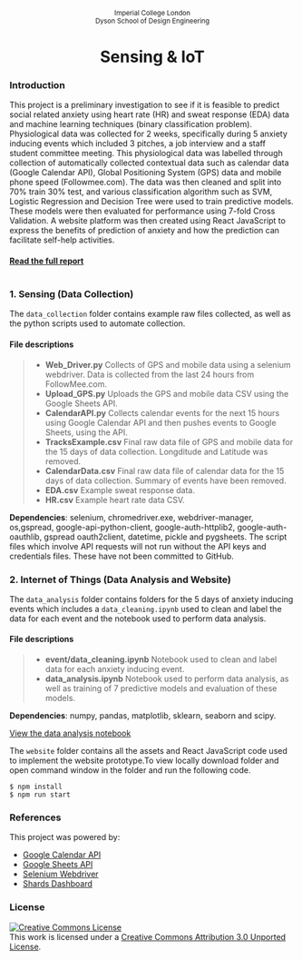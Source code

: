 <p align="center">
	<sub>Imperial College London<br>Dyson School of Design Engineering</sub>
</p>
<h1 align="center">
	  Sensing & IoT
</h1>


### Introduction

This project is a preliminary investigation to see if it is feasible to predict social related anxiety using heart rate (HR) and sweat response (EDA) data and machine learning techniques (binary classification problem). Physiological data was collected for 2 weeks, specifically during 5 anxiety inducing events which included 3 pitches, a job interview and a staff student committee meeting. This physiological data was labelled through collection of automatically collected contextual data such as calendar data (Google Calendar API), Global Positioning System (GPS) data and mobile phone speed (Followmee.com). The data was then cleaned and split into 70% train 30% test, and various classification algorithm such as SVM, Logistic Regression and Decision Tree were used to train predictive models. These models were then evaluated for performance using 7-fold Cross Validation. A website platform was then created using React JavaScript to express the benefits of prediction of anxiety and how the prediction can facilitate self-help activities.

<h4 align="left">
	<a href="https://github.com/rs2416/SensingandIoT/blob/master/Report.pdf">Read the full report</a>
  <br>
  <br>
</h4>


### 1. Sensing (Data Collection)

The `data_collection` folder contains example raw files collected, as well as the python scripts used to automate collection. 

#### File descriptions

> * **Web_Driver.py**       Collects of GPS and mobile data using a selenium webdriver. Data is collected from the last 24 hours from FollowMee.com.   
> * **Upload_GPS.py**        Uploads the GPS and mobile data CSV using the Google Sheets API. 
> * **CalendarAPI.py**     Collects calendar events for the next 15 hours using Google Calendar API and then pushes events to Google Sheets, using the API. 
> * **TracksExample.csv**   Final raw data file of GPS and mobile data for the 15 days of data collection. Longditude and Latitude was removed.
> * **CalendarData.csv**    Final raw data file of calendar data for the 15 days of data collection. Summary of events have been removed.
> * **EDA.csv**             Example sweat response data. 
> * **HR.csv**              Example heart rate data CSV.

**Dependencies**: selenium, chromedriver.exe, webdriver-manager, os,gspread, google-api-python-client, google-auth-httplib2, google-auth-oauthlib, gspread oauth2client, datetime, pickle and pygsheets. The script files which involve API requests will not run without the API keys and credentials files. These have not been committed to GitHub.

### 2. Internet of Things (Data Analysis and Website)

The `data_analysis` folder contains folders for the 5 days of anxiety inducing events which includes a `data_cleaning.ipynb` used to clean and label the data for each event and the notebook used to perform data analysis. 

#### File descriptions

> * **event/data_cleaning.ipynb**  Notebook used to clean and label data for each anxiety inducing event.
> * **data_analysis.ipynb**  Notebook used to perform data analysis, as well as training of 7 predictive models and evaluation of these models.

**Dependencies**: numpy, pandas, matplotlib, sklearn, seaborn and scipy.

<p align="left">
	<a href="https://github.com/rs2416/SensingandIoT/blob/master/data_analysis/data_analysis.ipynb" target="_blank">View the data analysis notebook</a>
</p>

The `website` folder contains all the assets and React JavaScript code used to implement the website prototype.To view locally download folder and open command window in the folder and run the following code. 

```
$ npm install 
$ npm run start
```

### References

This project was powered by:

- [Google Calendar API](https://developers.google.com/calendar)
- [Google Sheets API](https://developers.google.com/sheets/api)
- [Selenium Webdriver](https://selenium.dev/)
- [Shards Dashboard](https://github.com/DesignRevision/shards-dashboard-react)

### License

<a rel="license" href="http://creativecommons.org/licenses/by/3.0/"><img alt="Creative Commons License" style="border-width:0" src="https://i.creativecommons.org/l/by/3.0/88x31.png" /></a><br />This work is licensed under a <a rel="license" href="http://creativecommons.org/licenses/by/3.0/">Creative Commons Attribution 3.0 Unported License</a>.
